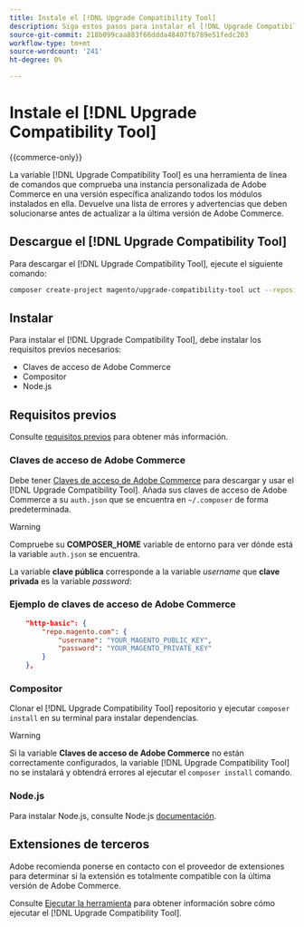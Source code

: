 ```yaml
---
title: Instale el [!DNL Upgrade Compatibility Tool]
description: Siga estos pasos para instalar el [!DNL Upgrade Compatibility Tool] para su proyecto de Adobe Commerce.
source-git-commit: 218b099caa883f66ddda48407fb789e51fedc203
workflow-type: tm+mt
source-wordcount: '241'
ht-degree: 0%

---
```



# Instale el [!DNL Upgrade Compatibility Tool]

{{commerce-only}}

La variable [!DNL Upgrade Compatibility Tool] es una herramienta de línea de comandos que comprueba una instancia personalizada de Adobe Commerce en una versión específica analizando todos los módulos instalados en ella. Devuelve una lista de errores y advertencias que deben solucionarse antes de actualizar a la última versión de Adobe Commerce.

## Descargue el [!DNL Upgrade Compatibility Tool]

Para descargar el [!DNL Upgrade Compatibility Tool], ejecute el siguiente comando:

```bash
composer create-project magento/upgrade-compatibility-tool uct --repository https://repo.magento.com
```

## Instalar

Para instalar el [!DNL Upgrade Compatibility Tool], debe instalar los requisitos previos necesarios:

* Claves de acceso de Adobe Commerce
* Compositor
* Node.js

## Requisitos previos

Consulte [requisitos previos](../upgrade-compatibility-tool/prerequisites.md) para obtener más información.

### Claves de acceso de Adobe Commerce

Debe tener [Claves de acceso de Adobe Commerce](https://devdocs.magento.com/marketplace/sellers/profile-information.html#access-keys) para descargar y usar el [!DNL Upgrade Compatibility Tool]. Añada sus claves de acceso de Adobe Commerce a su `auth.json` que se encuentra en `~/.composer` de forma predeterminada.

>[!WARNING]
>
>Compruebe su **COMPOSER_HOME** variable de entorno para ver dónde está la variable `auth.json` se encuentra.

La variable **clave pública** corresponde a la variable _username_ que **clave privada** es la variable _password_:

### Ejemplo de claves de acceso de Adobe Commerce

```json
    "http-basic": {
        "repo.magento.com": {
            "username": "YOUR_MAGENTO_PUBLIC_KEY",
            "password": "YOUR_MAGENTO_PRIVATE_KEY"
        }
    },
```

### Compositor

Clonar el [!DNL Upgrade Compatibility Tool] repositorio y ejecutar `composer install` en su terminal para instalar dependencias.

>[!WARNING]
>
>Si la variable **Claves de acceso de Adobe Commerce** no están correctamente configurados, la variable [!DNL Upgrade Compatibility Tool] no se instalará y obtendrá errores al ejecutar el `composer install` comando.

### Node.js

Para instalar Node.js, consulte Node.js [documentación](https://nodejs.dev/learn/how-to-install-nodejs).

## Extensiones de terceros

Adobe recomienda ponerse en contacto con el proveedor de extensiones para determinar si la extensión es totalmente compatible con la última versión de Adobe Commerce.

Consulte [Ejecutar la herramienta](../upgrade-compatibility-tool/run.md) para obtener información sobre cómo ejecutar el [!DNL Upgrade Compatibility Tool].
